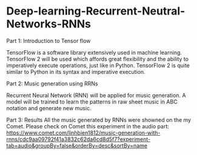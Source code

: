 # Deep-learning-Recurrent-Neutral-Networks-RNNs

Part 1: Introduction to Tensor flow

TensorFlow is a software library extensively used in machine learning. TensorFlow 2 will be used which affords great flexibility and the ability to imperatively execute operations, just like in Python. TensorFlow 2 is quite similar to Python in its syntax and imperative execution.

Part 2: Music generation using RRNs

Recurrent Neural Network (RNN) will be applied for music generation. A model will be trained to learn the patterns in raw sheet music in ABC notation and generate new music.

Part 3: Results
All the music generated by RNNs were showned on the my Comet. Please check on Comet this experiment in the audio part: 
https://www.comet.com/linhbien1812/music-generation-with-rnns/cdc9aa09792f41a3832c62da6cd8d5f7?experiment-tab=audio&groupBy=false&orderBy=desc&sortBy=name


